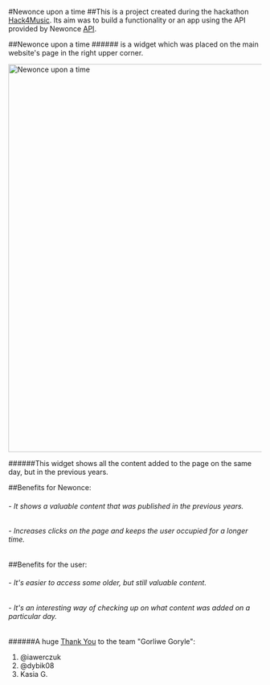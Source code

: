 #Newonce upon a time 
##This is a project created during the hackathon [Hack4Music](https://www.elpassion.com/hack4music). Its aim was to build a functionality or an app using the API provided by Newonce [API](https://newonce-api.herokuapp.com/api).

##Newonce upon a time ###### is a widget which was placed on the main website's page in the right upper corner. 

<img width="771" alt="Newonce upon a time" src="https://user-images.githubusercontent.com/79336389/142887916-f55980ce-e081-467f-a616-ded003f11e80.png">

######This widget shows all the content added to the page on the same day, but in the previous years.

##Benefits for Newonce:
###### - It shows a valuable content that was published in the previous years.
###### - Increases clicks on the page and keeps the user occupied for a longer time.

##Benefits for the user:
###### - It's easier to access some older, but still valuable content.
###### - It's an interesting way of checking up on what content was added on a particular day.


######A huge [Thank You](https://tenor.com/view/love-you-love-blow-kiss-hearts-in-love-gif-16591672) to the team "Gorliwe Goryle":
1. @iawerczuk
2. @dybik08
3. Kasia G.
